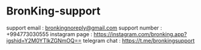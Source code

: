 # BronKing-support
support email : bronkingnoreply@gmail.com
support number : +994773030555
instagram page : https://instagram.com/bronking.app?igshid=Y2M0YTlkZGNmOQ==
telegram chat : https://t.me/bronkingsupport
